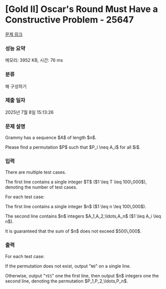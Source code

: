 # [Gold II] Oscar's Round Must Have a Constructive Problem - 25647 

[문제 링크](https://www.acmicpc.net/problem/25647) 

### 성능 요약

메모리: 3952 KB, 시간: 76 ms

### 분류

해 구성하기

### 제출 일자

2025년 7월 8일 15:13:26

### 문제 설명

<p>Grammy has a sequence $A$ of length $n$.</p>

<p>Please find a permutation $P$ such that $P_i \neq A_i$ for all $i$.</p>

### 입력 

 <p>There are multiple test cases.</p>

<p>The first line contains a single integer $T$ ($1 \leq T \leq 100\,000$), denoting the number of test cases.</p>

<p>For each test case:</p>

<p>The first line contains a single integer $n$ ($1 \leq n \leq 100\,000$).</p>

<p>The second line contains $n$ integers $A_1,A_2,\ldots,A_n$ ($1 \leq A_i \leq n$).</p>

<p>It is guaranteed that the sum of $n$ does not exceed $500\,000$.</p>

### 출력 

 <p>For each test case:</p>

<p>If the permutation does not exist, output "<code>NO</code>" on a single line.</p>

<p>Otherwise, output "<code>YES</code>" one the first line, then output $n$ integers one the second line, denoting the permutation $P_1,P_2,\ldots,P_n$.</p>


